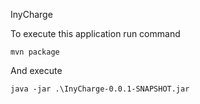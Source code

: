 InyCharge

To execute this application run command

```
mvn package
```
And execute

```
java -jar .\InyCharge-0.0.1-SNAPSHOT.jar
```
